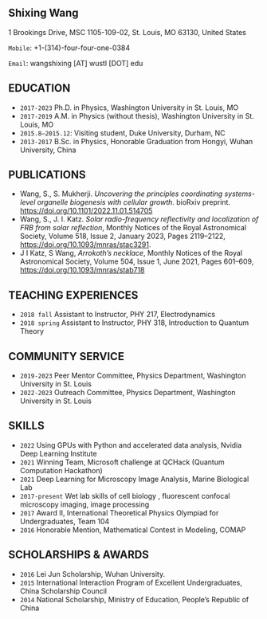 ## Shixing Wang

1 Brookings Drive, MSC 1105-109-02, St. Louis, MO 63130, United States

`Mobile`: +1-(314)-four-four-one-0384 

`Email`: wangshixing [AT] wustl [DOT] edu

## EDUCATION

- `2017-2023` Ph.D. in Physics, Washington University in St. Louis, MO
- `2017-2019` A.M. in Physics (without thesis), Washington University in St. Louis, MO
- `2015.8–2015.12`: Visiting student, Duke University, Durham, NC
- `2013-2017` B.Sc. in Physics, Honorable Graduation from Hongyi, Wuhan University, China

## PUBLICATIONS

- Wang, S., S. Mukherji. *Uncovering the principles coordinating systems-level organelle biogenesis with cellular growth*. bioRxiv preprint. https://doi.org/10.1101/2022.11.01.514705
- Wang, S., J. I. Katz. *Solar radio-frequency reflectivity and localization of FRB from solar reflection*, Monthly Notices of the Royal Astronomical Society, Volume 518, Issue 2, January 2023, Pages 2119–2122, https://doi.org/10.1093/mnras/stac3291.
- J I Katz, S Wang, *Arrokoth’s necklace*, Monthly Notices of the Royal Astronomical Society, Volume 504, Issue 1, June 2021, Pages 601–609, https://doi.org/10.1093/mnras/stab718

## TEACHING EXPERIENCES

- `2018 fall` Assistant to Instructor, PHY 217, Electrodynamics
- `2018 spring` Assistant to Instructor, PHY 318, Introduction to Quantum Theory

## COMMUNITY SERVICE

- `2019-2023` Peer Mentor Committee, Physics Department, Washington University in St. Louis
- `2022-2023` Outreach Committee, Physics Department, Washington University in St. Louis

## SKILLS

- `2022` Using GPUs with Python and accelerated data analysis, Nvidia Deep Learning Institute
- `2021` Winning Team, Microsoft challenge at QCHack (Quantum Computation Hackathon)
- `2021` Deep Learning for Microscopy Image Analysis, Marine Biological Lab
- `2017-present` Wet lab skills of cell biology , fluorescent confocal microscopy imaging, image processing
- `2017` Award II, International Theoretical Physics Olympiad for Undergraduates, Team 104
- `2016` Honorable Mention, Mathematical Contest in Modeling, COMAP

## SCHOLARSHIPS & AWARDS

- `2016` Lei Jun Scholarship, Wuhan University.
- `2015` International Interaction Program of Excellent Undergraduates, China Scholarship Council
- `2014` National Scholarship, Ministry of Education, People’s Republic of China